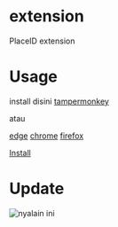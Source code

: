 # extension
PlaceID extension

# Usage

install disini [tampermonkey](https://www.tampermonkey.net/)

atau

[edge](https://microsoftedge.microsoft.com/addons/detail/tampermonkey/iikmkjmpaadaobahmlepeloendndfphd)
[chrome](https://chrome.google.com/webstore/detail/dhdgffkkebhmkfjojejmpbldmpobfkfo)
[firefox](https://addons.mozilla.org/en-US/firefox/addon/tampermonkey/)

[Install](https://github.com/placeID/extension/raw/main/PlaceID.user.js)

# Update

![nyalain ini](https://media.discordapp.net/attachments/958987119500607558/960115704038817792/unknown.png)
